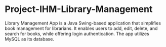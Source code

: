 # Project-IHM-Library-Management
Library Management App is a Java Swing-based application that simplifies book management for librarians. It enables users to add, edit, delete, and search for books, while offering login authentication. The app utilizes MySQL as its database.
